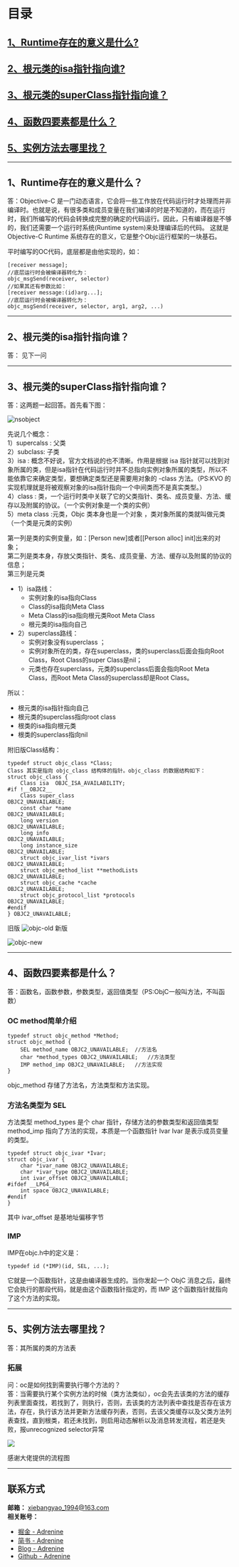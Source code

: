 # 目录
## [1、Runtime存在的意义是什么?](#21)
## [2、根元类的isa指针指向谁?](#22)
## [3、根元类的superClass指针指向谁？](#23)
## [4、函数四要素都是什么？](#24)
## [5、实例方法去哪里找？](#25)

***

<h2 id="21">1、Runtime存在的意义是什么？</h2>
答：Objective-C 是一门动态语言，它会将一些工作放在代码运行时才处理而并非编译时。也就是说，有很多类和成员变量在我们编译的时是不知道的，而在运行时，我们所编写的代码会转换成完整的确定的代码运行。因此，只有编译器是不够的，我们还需要一个运行时系统(Runtime system)来处理编译后的代码。
这就是 Objective-C Runtime 系统存在的意义，它是整个Objc运行框架的一块基石。

平时编写的OC代码，底层都是由他实现的，如：
```objc
[receiver message];
//底层运行时会被编译器转化为：
objc_msgSend(receiver, selector)
//如果其还有参数比如：
[receiver message:(id)arg...];
//底层运行时会被编译器转化为：
objc_msgSend(receiver, selector, arg1, arg2, ...)

```

***

<h2 id="22">2、根元类的isa指针指向谁？</h2>
答： 见下一问

*** 

<h2 id="23">3、根元类的superClass指针指向谁？</h2>
答：这两题一起回答。首先看下图：

![nsobject](https://user-gold-cdn.xitu.io/2019/3/22/169a4d7604d9975b?w=986&h=1010&f=jpeg&s=102113)

先说几个概念：</br>
1）supercalss : 父类</br>
2）subclass: 子类</br>
3）isa : 概念不好说，官方文档说的也不清晰。作用是根据 isa 指针就可以找到对象所属的类，但是isa指针在代码运行时并不总指向实例对象所属的类型，所以不能依靠它来确定类型，要想确定类型还是需要用对象的 -class 方法。（PS:KVO 的实现机理就是将被观察对象的isa指针指向一个中间类而不是真实类型。）</br>
4）class : 类，一个运行时类中关联了它的父类指针、类名、成员变量、方法、缓存以及附属的协议。（一个实例对象是一个类的实例）</br>
5）meta class :元类，Objc 类本身也是一个对象
，类对象所属的类就叫做元类（一个类是元类的实例）</br>

第一列是类的实例变量，如：[Person new]或者[[Person alloc] init]出来的对象；</br>
第二列是类本身，存放父类指针、类名、成员变量、方法、缓存以及附属的协议的信息；</br>
第三列是元类</br>

* 1）isa路线：
    * 实例对象的isa指向Class
    * Class的isa指向Meta Class
    * Meta Class的isa指向根元类Root Meta Class
    * 根元类的isa指向自己</br>
* 2）superclass路线：</br>
    * 实例对象没有superclass ；</br>
    * 实例对象所在的类，存在superclass，类的superclass后面会指向Root Class，Root Class的super Class是nil；</br>
    * 元类也存在superclass，元类的superclass后面会指向Root Meta Class，而Root Meta Class的superclass却是Root Class。</br>

所以：
* 根元类的isa指针指向自己
* 根元类的superclass指向root class
* 根类的isa指向根元类
* 根类的superclass指向nil

附旧版Class结构：
```objc
typedef struct objc_class *Class;
Class 其实是指向 objc_class 结构体的指针。objc_class 的数据结构如下：
struct objc_class {
    Class isa  OBJC_ISA_AVAILABILITY;
#if !__OBJC2__
    Class super_class                                        OBJC2_UNAVAILABLE;
    const char *name                                         OBJC2_UNAVAILABLE;
    long version                                             OBJC2_UNAVAILABLE;
    long info                                                OBJC2_UNAVAILABLE;
    long instance_size                                       OBJC2_UNAVAILABLE;
    struct objc_ivar_list *ivars                             OBJC2_UNAVAILABLE;
    struct objc_method_list **methodLists                    OBJC2_UNAVAILABLE;
    struct objc_cache *cache                                 OBJC2_UNAVAILABLE;
    struct objc_protocol_list *protocols                     OBJC2_UNAVAILABLE;
#endif
} OBJC2_UNAVAILABLE;

```

旧版
![objc-old](https://user-gold-cdn.xitu.io/2019/3/22/169a536128859601?w=1242&h=2688&f=png&s=682226)
新版

![objc-new](https://user-gold-cdn.xitu.io/2019/3/22/169a536574fa230c?w=1242&h=2688&f=png&s=718638)

***
<h2 id="24">4、函数四要素都是什么？</h2>
答：函数名，函数参数，参数类型，返回值类型（PS:ObjC一般叫方法，不叫函数）

### OC method简单介绍
```objc
typedef struct objc_method *Method;
struct objc_method {
    SEL method_name OBJC2_UNAVAILABLE;  //方法名
    char *method_types OBJC2_UNAVAILABLE;   //方法类型
    IMP method_imp OBJC2_UNAVAILABLE;   //方法实现
}
```
objc_method 存储了方法名，方法类型和方法实现。

### 方法名类型为 SEL

方法类型 method_types 是个 char 指针，存储方法的参数类型和返回值类型
method_imp 指向了方法的实现，本质是一个函数指针
Ivar
Ivar 是表示成员变量的类型。
```objc
typedef struct objc_ivar *Ivar;
struct objc_ivar {
    char *ivar_name OBJC2_UNAVAILABLE;
    char *ivar_type OBJC2_UNAVAILABLE;
    int ivar_offset OBJC2_UNAVAILABLE;
#ifdef __LP64__
    int space OBJC2_UNAVAILABLE;
#endif
}
```
其中 ivar_offset 是基地址偏移字节

### IMP

IMP在objc.h中的定义是：
```objc
typedef id (*IMP)(id, SEL, ...);
```
它就是一个函数指针，这是由编译器生成的。当你发起一个 ObjC 消息之后，最终它会执行的那段代码，就是由这个函数指针指定的，而 IMP 这个函数指针就指向了这个方法的实现。


***
<h2 id="25">5、实例方法去哪里找？</h2>
答：其所属的类的方法表

### 拓展
问：oc是如何找到需要执行哪个方法的？</br>
答：当需要执行某个实例方法的时候（类方法类似），oc会先去该类的方法的缓存列表里面查找，若找到了，则执行，否则，去该类的方法列表中查找是否存在该方法，存在，执行该方法并更新方法缓存列表，否则，去该父类缓存以及父类方法列表查找，直到根类，若还未找到，则启用动态解析以及消息转发流程，若还是失败，报unrecognized selector异常


![](https://user-gold-cdn.xitu.io/2019/3/23/169aaa87c8593084?w=1410&h=2926&f=jpeg&s=687328)

感谢大佬提供的流程图

***
## 联系方式
**邮箱：** xiebangyao_1994@163.com</br>
**相关账号：**
* [掘金 - Adrenine](https://juejin.im/user/57c39bfb79bc440063e5ad44)
* [简书 - Adrenine](https://www.jianshu.com/u/b20be2dcb0c3)
* [Blog - Adrenine](https://adrenine.github.io/)
* [Github - Adrenine](https://github.com/Adrenine)